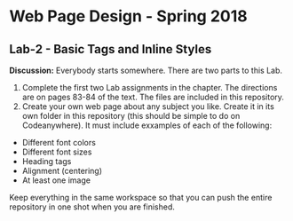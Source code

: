 # Web Page Design - Spring 2018

## Lab-2 - Basic Tags and Inline Styles

**Discussion:** Everybody starts somewhere. There are two parts to this Lab.

1. Complete the first two Lab assignments in the chapter. The directions are on pages 83-84 of the text. The files are included in this repository. 
1. Create your own web page about any subject you like. Create it in its own folder in this repository (this should be simple to do on Codeanywhere). It must include exxamples of each of the following:
  * Different font colors
  * Different font sizes
  * Heading tags
  * Alignment (centering)
  * At least one image

Keep everything in the same workspace so that you can push the entire repository in one shot when you are finished.
